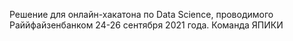 Решение для онлайн-хакатона по Data Science, проводимого Раййфайзенбанком 24-26 сентября 2021 года.
Команда ЯПИКИ
